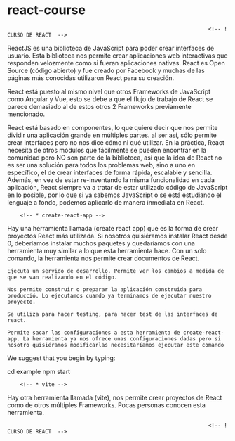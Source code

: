 # react-course

                                                                    <!-- ! CURSO DE REACT  -->


<!-- * Definición -->

ReactJS es una biblioteca de JavaScript para poder crear interfaces de usuario. Esta biblioteca nos permite crear aplicaciones web interactivas que responden velozmente
como si fueran aplicaciones nativas. React es Open Source (código abierto) y fue creado por Facebook y muchas de las páginas más conocidas utilizaron React para
su creación.

React está puesto al mismo nivel que otros Frameworks de JavaScript como Angular y Vue, esto se debe a que el flujo de trabajo de React se parece demasiado al de estos otros 2 Frameworks previamente mencionado.

React está basado en componentes, lo que quiere decir que nos permite dividir una aplicación grande en múltiples partes. <!--! "ES UNA BIBLIOTECA, NO ES UN FRAMEWORK", -->
al ser así, sólo permite crear interfaces pero no nos dice cómo ni qué utilizar. En la práctica, React necesita de otros módulos que fácilmente se pueden encontrar 
en la comunidad pero NO son parte de la biblioteca, así que la idea de React no es ser una solución para todos los problemas web, sino a uno en específico, el de crear
interfaces de forma rápida, escalable y sencilla. Además, en vez de estar re-inventando la misma funcionalidad en cada aplicación, React siempre va a tratar de estar utilizado código de JavaScript en lo posible, por lo que si ya sabemos JavaScript o se está estudiando el lenguaje a fondo, podemos aplicarlo de manera inmediata
en React.


<!-- * Requerimientos de Implementación  -->

<!--? Necesitamos tener instalado (NodeJs). -->
<!--? Necesitamos tener un editor de código. Preferiblemente (VScode). -->


<!-- * Comandos  -->

<!-- ! Instalación -->



<!-- ! - - - - - - - - - - - - - - - - - - - - - - - - - - - - - - - - - - - - - - - - - - - - - - - - - - - - - - - - - - - - - - - - - - - - - - - - - - - - - - - - -->

        <!-- * create-react-app -->

Hay una herramienta llamada (create react app) que es la forma de crear proyectos React más utilizada. Si nosotros quisiéramos instalar React desde 0, deberíamos instalar 
muchos paquetes y quedaríamos con una herramienta muy similar a lo que esta herramienta hace. Con un solo comando, la herramienta nos permite crear documentos de React.
<!-- ? Comando: (npx create-react-app nombre_proyecto). -->

<!-- ? Tips de finalización de ejecución de este comando -->

  <!-- ! npm start -->
    Ejecuta un servido de desarrollo. Permite ver los cambios a medida de que se van realizando en el código.

  <!-- ! npm run build -->
    Nos permite construir o preparar la aplicación construida para producció. Lo ejecutamos cuando ya terminamos de ejecutar nuestro proyecto.

  <!-- ! npm test -->
    Se utiliza para hacer testing, para hacer test de las interfaces de react.

  <!-- ! npm run eject -->
    Permite sacar las configuraciones a esta herramienta de create-react-app. La herramienta ya nos ofrece unas configuraciones dadas pero si nosotro quisiéramos modificarlas necesitaríamos ejecutar este comando

We suggest that you begin by typing:

  cd example <!-- * Entrar en el directorio del proyecto -->
  npm start





<!-- ! - - - - - - - - - - - - - - - - - - - - - - - - - - - - - - - - - - - - - - - - - - - - - - - - - - - - - - - - - - - - - - - - - - - - - - - - - - - - - - - - -->

        <!-- * vite -->

Hay otra herramienta llamada (vite), nos permite crear proyectos de React como de otros múltiples Frameworks. Pocas personas conocen esta herramienta.
<!-- * Pasos para la instalación -->
<!-- ? (npm create vite@latest my-react-app -- --template react) -->
<!-- ? Ingresamos al directorio generado con el comando anterior -->
<!-- ? (npm install) -->
<!-- ? Corremos (npm run dev) para compilar y correr el template que nos ofrece la instalación por defecto -->

                                                                    <!-- ! CURSO DE REACT  -->